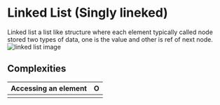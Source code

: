 # Linked List (Singly lineked)
Linked list a list like structure where each element typically called node stored two types of data, one is the value and other is ref of next node.
![linked list image](https://www.geeksforgeeks.org/wp-content/uploads/gq/2013/03/Linkedlist_insert_at_start.png)

## Complexities
|Accessing an element| O |
|--|--|
|  |  |




<!--stackedit_data:
eyJoaXN0b3J5IjpbLTE5MTg3MzU4ODRdfQ==
-->